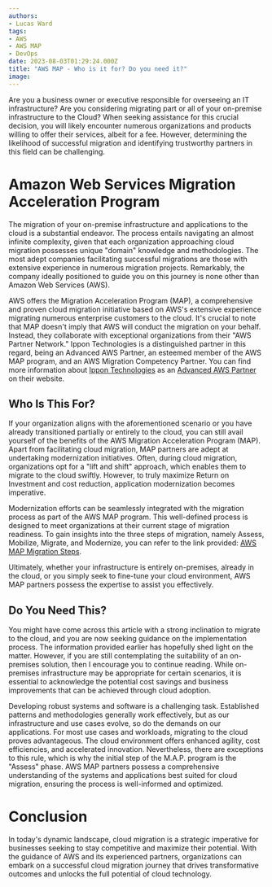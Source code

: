 ```yaml
---
authors:
- Lucas Ward
tags:
- AWS
- AWS MAP
- DevOps
date: 2023-08-03T01:29:24.000Z
title: "AWS MAP - Who is it for? Do you need it?"
image: 
---
```


Are you a business owner or executive responsible for overseeing an IT infrastructure? Are you considering migrating part or all of your on-premise infrastructure to the Cloud? When seeking assistance for this crucial decision, you will likely encounter numerous organizations and products willing to offer their services, albeit for a fee. However, determining the likelihood of successful migration and identifying trustworthy partners in this field can be challenging.

# Amazon Web Services Migration Acceleration Program

The migration of your on-premise infrastructure and applications to the cloud is a substantial endeavor. The process entails navigating an almost infinite complexity, given that each organization approaching cloud migration possesses unique "domain" knowledge and methodologies. The most adept companies facilitating successful migrations are those with extensive experience in numerous migration projects. Remarkably, the company ideally positioned to guide you on this journey is none other than Amazon Web Services (AWS).

AWS offers the Migration Acceleration Program (MAP), a comprehensive and proven cloud migration initiative based on AWS's extensive experience migrating numerous enterprise customers to the cloud. It's crucial to note that MAP doesn't imply that AWS will conduct the migration on your behalf. Instead, they collaborate with exceptional organizations from their "AWS Partner Network." Ippon Technologies is a distinguished partner in this regard, being an Advanced AWS Partner, an esteemed member of the AWS MAP program, and an AWS Migration Competency Partner. You can find more information about [Ippon Technologies](https://us.ippon.tech/) as an [Advanced AWS Partner](https://partners.amazonaws.com/partners/0010L00001iWx29QAC/) on their website.

## Who Is This For?

If your organization aligns with the aforementioned scenario or you have already transitioned partially or entirely to the cloud, you can still avail yourself of the benefits of the AWS Migration Acceleration Program (MAP). Apart from facilitating cloud migration, MAP partners are adept at undertaking modernization initiatives. Often, during cloud migration, organizations opt for a "lift and shift" approach, which enables them to migrate to the cloud swiftly. However, to truly maximize Return on Investment and cost reduction, application modernization becomes imperative.

Modernization efforts can be seamlessly integrated with the migration process as part of the AWS MAP program. This well-defined process is designed to meet organizations at their current stage of migration readiness. To gain insights into the three steps of migration, namely Assess, Mobilize, Migrate, and Modernize, you can refer to the link provided: [AWS MAP Migration Steps](https://aws.amazon.com/cloud-migration/how-to-migrate/?nc=sn&loc=2).

Ultimately, whether your infrastructure is entirely on-premises, already in the cloud, or you simply seek to fine-tune your cloud environment, AWS MAP partners possess the expertise to assist you effectively.

## Do You Need This?

You might have come across this article with a strong inclination to migrate to the cloud, and you are now seeking guidance on the implementation process. The information provided earlier has hopefully shed light on the matter. However, if you are still contemplating the suitability of an on-premises solution, then I encourage you to continue reading. While on-premises infrastructure may be appropriate for certain scenarios, it is essential to acknowledge the potential cost savings and business improvements that can be achieved through cloud adoption.

Developing robust systems and software is a challenging task. Established patterns and methodologies generally work effectively, but as our infrastructure and use cases evolve, so do the demands on our applications. For most use cases and workloads, migrating to the cloud proves advantageous. The cloud environment offers enhanced agility, cost efficiencies, and accelerated innovation. Nevertheless, there are exceptions to this rule, which is why the initial step of the M.A.P. program is the "Assess" phase. AWS MAP partners possess a comprehensive understanding of the systems and applications best suited for cloud migration, ensuring the process is well-informed and optimized.

# Conclusion

In today's dynamic landscape, cloud migration is a strategic imperative for businesses seeking to stay competitive and maximize their potential. With the guidance of AWS and its experienced partners, organizations can embark on a successful cloud migration journey that drives transformative outcomes and unlocks the full potential of cloud technology.
